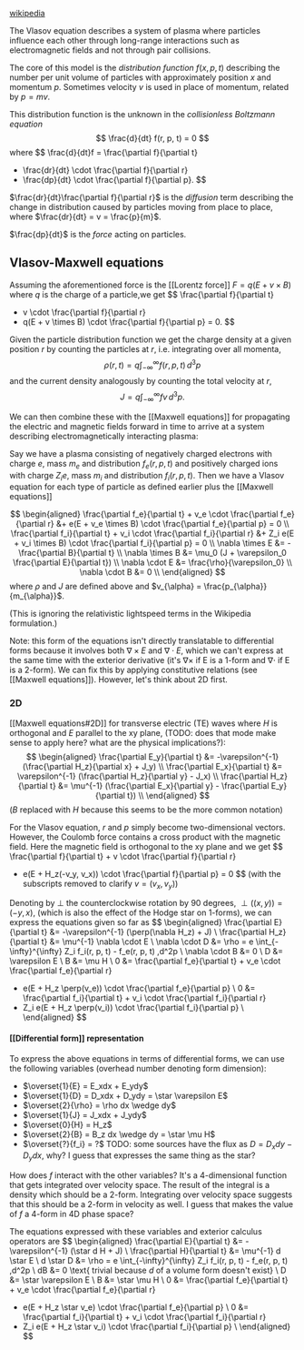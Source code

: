 [wikipedia](https://en.wikipedia.org/wiki/Vlasov_equation)

The Vlasov equation describes a system of plasma
where particles influence each other through long-range interactions
such as electromagnetic fields
and not through pair collisions.

The core of this model is the _distribution function_
$f(x, p, t)$ describing the number per unit volume
of particles with approximately position $x$ and momentum $p$.
Sometimes velocity $v$ is used in place of momentum,
related by $p = mv$.

This distribution function is the unknown
in the _collisionless Boltzmann equation_
$$
\frac{d}{dt} f(r, p, t) = 0
$$
where
$$
\frac{d}{dt}f = \frac{\partial f}{\partial t}
+ \frac{dr}{dt} \cdot \frac{\partial f}{\partial r}
+ \frac{dp}{dt} \cdot \frac{\partial f}{\partial p}.
$$

$\frac{dr}{dt}\frac{\partial f}{\partial r}$ is the _diffusion_ term
describing the change in distribution caused by particles moving
from place to place,
where $\frac{dr}{dt} = v = \frac{p}{m}$.

$\frac{dp}{dt}$ is the _force_ acting on particles.

## Vlasov-Maxwell equations

Assuming the aforementioned force is the [[Lorentz force]]
$F = q(E + v \times B)$
where $q$ is the charge of a particle,we get
$$
\frac{\partial f}{\partial t}
+ v \cdot \frac{\partial f}{\partial r}
+ q(E + v \times B) \cdot \frac{\partial f}{\partial p}
= 0.
$$

Given the particle distribution function we get the charge density
at a given position $r$ by counting the particles at $r$,
i.e. integrating over all momenta,
$$
\rho(r, t) = q \int_{-\infty}^{\infty} f(r, p, t) \,d^3p
$$
and the current density analogously by counting the total velocity at $r$,
$$
J = q \int_{-\infty}^{\infty} fv \,d^3p.
$$

We can then combine these with the [[Maxwell equations]]
for propagating the electric and magnetic fields forward in time
to arrive at a system describing electromagnetically interacting plasma:

Say we have a plasma consisting of
negatively charged electrons with charge $e$,
mass $m_e$ and distribution $f_e(r, p, t)$
and positively charged ions with charge $Z_i e$,
mass $m_i$ and distribution $f_i(r, p, t)$.
Then we have a Vlasov equation for each type of particle
as defined earlier plus the [[Maxwell equations]]

$$
\begin{aligned}
\frac{\partial f_e}{\partial t} + v_e \cdot \frac{\partial f_e}{\partial r}
&+ e(E + v_e \times B) \cdot \frac{\partial f_e}{\partial p} = 0 \\
\frac{\partial f_i}{\partial t} + v_i \cdot \frac{\partial f_i}{\partial r}
&+ Z_i e(E + v_i \times B) \cdot \frac{\partial f_i}{\partial p} = 0 \\
\nabla \times E &= -\frac{\partial B}{\partial t} \\
\nabla \times B &= \mu_0 (J + \varepsilon_0 \frac{\partial E}{\partial t}) \\
\nabla \cdot E &= \frac{\rho}{\varepsilon_0} \\
\nabla \cdot B &= 0 \\
\end{aligned}
$$
where $\rho$ and $J$ are defined above
and $v_{\alpha} = \frac{p_{\alpha}}{m_{\alpha}}$.

(This is ignoring the relativistic lightspeed terms in the Wikipedia formulation.)

Note: this form of the equations isn't directly translatable
to differential forms because it involves both $\nabla \times E$ and $\nabla \cdot E$,
which we can't express at the same time with the exterior derivative
(it's $\nabla \times$ if E is a 1-form and $\nabla \cdot$ if E is a 2-form).
We can fix this by applying constitutive relations (see [[Maxwell equations]]).
However, let's think about 2D first.

### 2D

[[Maxwell equations#2D]] for transverse electric (TE) waves
where $H$ is orthogonal and $E$ parallel to the xy plane,
(TODO: does that mode make sense to apply here?
what are the physical implications?):
$$
\begin{aligned}
\frac{\partial E_y}{\partial t} &= -\varepsilon^{-1} (\frac{\partial H_z}{\partial x} + J_y) \\
\frac{\partial E_x}{\partial t} &= \varepsilon^{-1} (\frac{\partial H_z}{\partial y} - J_x) \\
\frac{\partial H_z}{\partial t}
&= \mu^{-1} (\frac{\partial E_x}{\partial y}  - \frac{\partial E_y}{\partial t}) \\
\end{aligned}
$$
($B$ replaced with $H$ because this seems to be the more common notation)

For the Vlasov equation, $r$ and $p$ simply become two-dimensional vectors.
However, the Coulomb force contains a cross product with the magnetic field.
Here the magnetic field is orthogonal to the xy plane and we get
$$
\frac{\partial f}{\partial t} + v \cdot \frac{\partial f}{\partial r}
+ e(E + H_z(-v_y, v_x)) \cdot \frac{\partial f}{\partial p} = 0
$$
(with the subscripts removed to clarify $v = (v_x, v_y)$)

Denoting by $\perp$ the counterclockwise rotation by 90 degrees, $\perp((x, y)) = (-y, x)$,
(which is also the effect of the Hodge star on 1-forms),
we can express the equations given so far as
$$
\begin{aligned}
\frac{\partial E}{\partial t} &= -\varepsilon^{-1} (\perp(\nabla H_z) + J) \\
\frac{\partial H_z}{\partial t} &= \mu^{-1} \nabla \cdot E \\
\nabla \cdot D &= \rho = e \int_{-\infty}^{\infty} Z_i f_i(r, p, t) - f_e(r, p, t) \,d^2p \\
\nabla \cdot B &= 0 \\
D &= \varepsilon E \\
B &= \mu H \\ 
0 &= \frac{\partial f_e}{\partial t} + v_e \cdot \frac{\partial f_e}{\partial r}
+ e(E + H_z \perp(v_e)) \cdot \frac{\partial f_e}{\partial p} \\
0 &= \frac{\partial f_i}{\partial t} + v_i \cdot \frac{\partial f_i}{\partial r}
+ Z_i e(E + H_z \perp(v_i)) \cdot \frac{\partial f_i}{\partial p} \\
\end{aligned}
$$

#### [[Differential form]] representation

To express the above equations in terms of differential forms,
we can use the following variables (overhead number denoting form dimension):
- $\overset{1}{E} = E_xdx + E_ydy$
- $\overset{1}{D} = D_xdx + D_ydy = \star \varepsilon E$
- $\overset{2}{\rho} = \rho dx \wedge dy$
- $\overset{1}{J} = J_xdx + J_ydy$
- $\overset{0}{H} = H_z$
- $\overset{2}{B} = B_z dx \wedge dy = \star \mu H$
- $\overset{?}{f_i} = ?$
TODO: some sources have the flux as $D = D_xdy - D_ydx$, why?
I guess that expresses the same thing as the star?

How does $f$ interact with the other variables?
It's a 4-dimensional function that gets integrated over velocity space.
The result of the integral is a density which should be a 2-form.
Integrating over velocity space suggests that this should be a 2-form in velocity as well.
I guess that makes the value of $f$ a 4-form in 4D phase space?

The equations expressed with these variables and exterior calculus operators are
$$
\begin{aligned}
\frac{\partial E}{\partial t} &= -\varepsilon^{-1} (\star d H + J) \\
\frac{\partial H}{\partial t} &= \mu^{-1} d \star E \\
d \star D &= \rho = e \int_{-\infty}^{\infty} Z_i f_i(r, p, t) - f_e(r, p, t) \,d^2p \\
dB &= 0 \text{ trivial because $d$ of a volume form doesn't exist} \\
D &= \star \varepsilon E \\
B &= \star \mu H \\ 
0 &= \frac{\partial f_e}{\partial t} + v_e \cdot \frac{\partial f_e}{\partial r}
+ e(E + H_z \star v_e) \cdot \frac{\partial f_e}{\partial p} \\
0 &= \frac{\partial f_i}{\partial t} + v_i \cdot \frac{\partial f_i}{\partial r}
+ Z_i e(E + H_z \star v_i) \cdot \frac{\partial f_i}{\partial p} \\
\end{aligned}
$$

